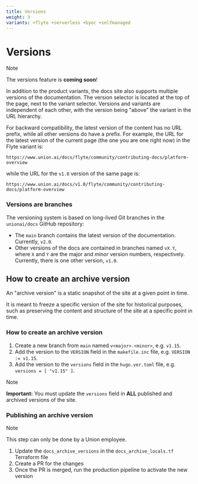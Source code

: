 ```yaml
---
title: Versions
weight: 3
variants: +flyte +serverless +byoc +selfmanaged
---
```


# Versions

> [!NOTE]
> The versions feature is **coming soon**!

In addition to the product variants, the docs site also supports multiple versions of the documentation.
The version selector is located at the top of the page, next to the variant selector.
Versions and variants are independent of each other, with the version being "above" the variant in the URL hierarchy.

For backward compatibility, the latest version of the content has no URL prefix, while all other versions do have a prefix.
For example, the URL for the latest version of the current page (the one you are one right now) in the Flyte variant is:

`https://www.union.ai/docs/flyte/community/contributing-docs/platform-overview`

while the URL for the `v1.0` version of the same page is:

`https://www.union.ai/docs/v1.0/flyte/community/contributing-docs/platform-overview`

### Versions are branches

The versioning system is based on long-lived Git branches in the `unionai/docs` GitHub repository:

- The `main` branch contains the latest version of the documentation. Currently, `v2.0`.
- Other versions of the docs are contained in branches named `vX.Y`, where `X` and `Y` are the major and minor version numbers, respectively. Currently, there is one other version, `v1.0`.

## How to create an archive version

An "archive version" is a static snapshot of the site at a given point in time.

It is meant to freeze a specific version of the site for historical purposes,
such as preserving the content and structure of the site at a specific point in time.

### How to create an archive version

1. Create a new branch from `main` named `v<major>.<minor>`, e.g. `v1.15`.
2. Add the version to the `VERSION` field in the `makefile.inc` file, e.g. `VERSION := v1.15`.
3. Add the version to the `versions` field in the `hugo.ver.toml` file, e.g. `versions = [ "v1.15" ]`.

> [!NOTE]
> **Important:** You must update the `versions` field in **ALL** published and archived versions of the site.

### Publishing an archive version

> [!NOTE]
> This step can only be done by a Union employee.

1. Update the `docs_archive_versions` in the `docs_archive_locals.tf` Terraform file
2. Create a PR for the changes
3. Once the PR is merged, run the production pipeline to activate the new version